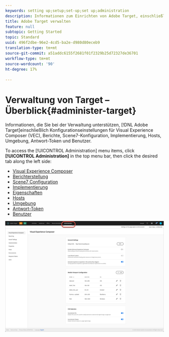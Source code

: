 ```yaml
---
keywords: setting up;setup;set-up;set up;administration
description: Informationen zum Einrichten von Adobe Target, einschließlich Voreinstellungen, Implementierung, Benutzerverwaltung, Eigenschaften, Scene7-Konfiguration, Hostverwaltung und Antwort-Token.
title: Adobe Target verwalten
feature: null
subtopic: Getting Started
topic: Standard
uuid: 496f2dbe-96e2-4cd5-ba2e-d980d80eceb9
translation-type: tm+mt
source-git-commit: a51addc6155f2681f01f2329b25d72327de36701
workflow-type: tm+mt
source-wordcount: '90'
ht-degree: 17%

---
```



# Verwaltung von Target – Überblick{#administer-target}

Informationen, die Sie bei der Verwaltung unterstützen, [!DNL Adobe Target]einschließlich Konfigurationseinstellungen für Visual Experience Composer (VEC), Berichte, Scene7-Konfiguration, Implementierung, Hosts, Umgebung, Antwort-Token und Benutzer.

To access the [!UICONTROL Administration] menu items, click **[!UICONTROL Administration]** in the top menu bar, then click the desired tab along the left side:

* [Visual Experience Composer](/help/administrating-target/visual-experience-composer-set-up.md)
* [Berichterstellung](/help/administrating-target/reporting.md)
* [Scene7 Configuration](/help/administrating-target/scene7-settings.md)
* [Implementierung](/help/c-implementing-target/implementing-target.md)
* [Eigenschaften](/help/administrating-target/c-user-management/property-channel/property-channel.md)
* [Hosts](/help/administrating-target/hosts.md)
* [Umgebung](/help/administrating-target/environments.md)
* [Antwort-Token](/help/administrating-target/response-tokens.md)
* [Benutzer](/help/administrating-target/c-user-management/user-management.md)

![Adobe Target-Administrationsmenü](/help/administrating-target/assets/administration.png)